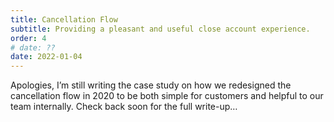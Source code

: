 ```yaml
---
title: Cancellation Flow
subtitle: Providing a pleasant and useful close account experience.
order: 4
# date: ??
date: 2022-01-04
---
```


<div class="inner">

Apologies, I’m still writing the case study on how we redesigned the cancellation flow in 2020 to be both simple for customers and helpful to our team internally. Check back soon for the full write-up…

</div>
